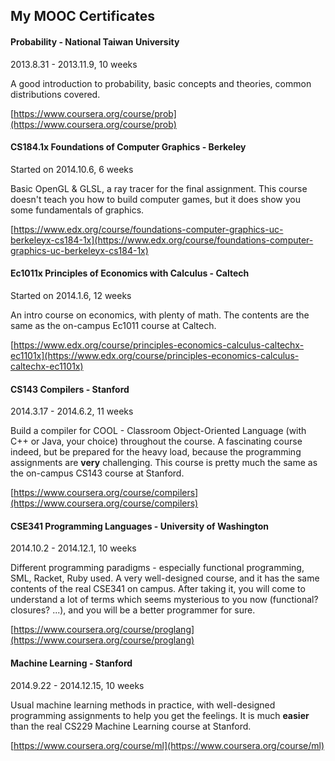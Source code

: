 ## My MOOC Certificates

#### Probability - National Taiwan University

2013.8.31 - 2013.11.9, 10 weeks

A good introduction to probability, basic concepts and theories, common distributions covered.

[https://www.coursera.org/course/prob](https://www.coursera.org/course/prob)


#### CS184.1x Foundations of Computer Graphics - Berkeley

Started on 2014.10.6, 6 weeks

Basic OpenGL & GLSL, a ray tracer for the final assignment. This course doesn't teach you how to build computer games, but it does show you some fundamentals of graphics.

[https://www.edx.org/course/foundations-computer-graphics-uc-berkeleyx-cs184-1x](https://www.edx.org/course/foundations-computer-graphics-uc-berkeleyx-cs184-1x)


#### Ec1011x Principles of Economics with Calculus - Caltech

Started on 2014.1.6, 12 weeks

An intro course on economics, with plenty of math. The contents are the same as the on-campus Ec1011 course at Caltech.

[https://www.edx.org/course/principles-economics-calculus-caltechx-ec1101x](https://www.edx.org/course/principles-economics-calculus-caltechx-ec1101x)


#### CS143 Compilers - Stanford

2014.3.17 - 2014.6.2, 11 weeks

Build a compiler for COOL - Classroom Object-Oriented Language (with C++ or Java, your choice) throughout the course. A fascinating course indeed, but be prepared for the heavy load, because the programming assignments are **very** challenging. This course is pretty much the same as the on-campus CS143 course at Stanford.

[https://www.coursera.org/course/compilers](https://www.coursera.org/course/compilers)


#### CSE341 Programming Languages - University of Washington

2014.10.2 - 2014.12.1, 10 weeks

Different programming paradigms - especially functional programming, SML, Racket, Ruby used. A very well-designed course, and it has the same contents of the real CSE341 on campus. After taking it, you will come to understand a lot of terms which seems mysterious to you now (functional? closures? ...), and you will be a better programmer for sure.

[https://www.coursera.org/course/proglang](https://www.coursera.org/course/proglang)


#### Machine Learning - Stanford

2014.9.22 - 2014.12.15, 10 weeks

Usual machine learning methods in practice, with well-designed programming assignments to help you get the feelings. It is much **easier** than the real CS229 Machine Learning course at Stanford.

[https://www.coursera.org/course/ml](https://www.coursera.org/course/ml)
